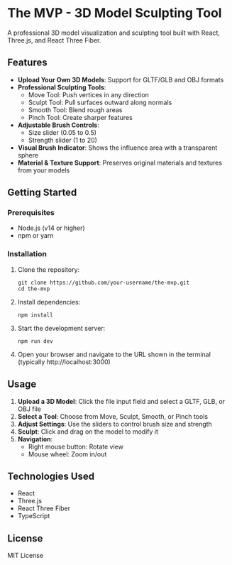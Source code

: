 # The MVP - 3D Model Sculpting Tool

A professional 3D model visualization and sculpting tool built with React, Three.js, and React Three Fiber.

## Features

- **Upload Your Own 3D Models**: Support for GLTF/GLB and OBJ formats
- **Professional Sculpting Tools**:
  - Move Tool: Push vertices in any direction
  - Sculpt Tool: Pull surfaces outward along normals
  - Smooth Tool: Blend rough areas
  - Pinch Tool: Create sharper features
- **Adjustable Brush Controls**:
  - Size slider (0.05 to 0.5)
  - Strength slider (1 to 20)
- **Visual Brush Indicator**: Shows the influence area with a transparent sphere
- **Material & Texture Support**: Preserves original materials and textures from your models

## Getting Started

### Prerequisites

- Node.js (v14 or higher)
- npm or yarn

### Installation

1. Clone the repository:
   ```
   git clone https://github.com/your-username/the-mvp.git
   cd the-mvp
   ```

2. Install dependencies:
   ```
   npm install
   ```

3. Start the development server:
   ```
   npm run dev
   ```

4. Open your browser and navigate to the URL shown in the terminal (typically http://localhost:3000)

## Usage

1. **Upload a 3D Model**: Click the file input field and select a GLTF, GLB, or OBJ file
2. **Select a Tool**: Choose from Move, Sculpt, Smooth, or Pinch tools
3. **Adjust Settings**: Use the sliders to control brush size and strength
4. **Sculpt**: Click and drag on the model to modify it
5. **Navigation**:
   - Right mouse button: Rotate view
   - Mouse wheel: Zoom in/out

## Technologies Used

- React
- Three.js
- React Three Fiber
- TypeScript

## License

MIT License 